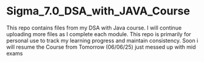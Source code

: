 # Sigma_7.0_DSA_with_JAVA_Course
This repo contains files from my DSA with Java course. I will continue uploading more files as I complete each module. This repo is primarily for personal use to track my learning progress and maintain consistency.
Soon i will resume the Course from Tomorrow (06/06/25) just messed up with mid exams
